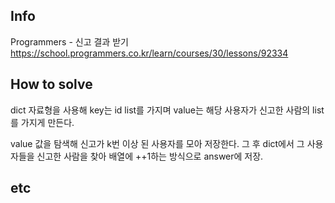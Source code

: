 ## Info
Programmers - 신고 결과 받기 https://school.programmers.co.kr/learn/courses/30/lessons/92334

## How to solve
dict 자료형을 사용해 key는 id list를 가지며 value는 해당 사용자가 신고한 사람의 list를 가지게 만든다.

value 값을 탐색해 신고가 k번 이상 된 사용자를 모아 저장한다. 그 후 dict에서 그 사용자들을 신고한 사람을 찾아 배열에 ++1하는 방식으로 answer에 저장.

## etc